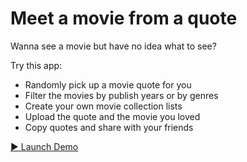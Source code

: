# Meet a movie from a quote

Wanna see a movie but have no idea what to see?  
  
Try this app:  
- Randomly pick up a movie quote for you  
- Filter the movies by publish years or by genres  
- Create your own movie collection lists 
- Upload the quote and the movie you loved
- Copy quotes and share with your friends

[▶️ Launch Demo](https://meet-a-movie.web.app/)
